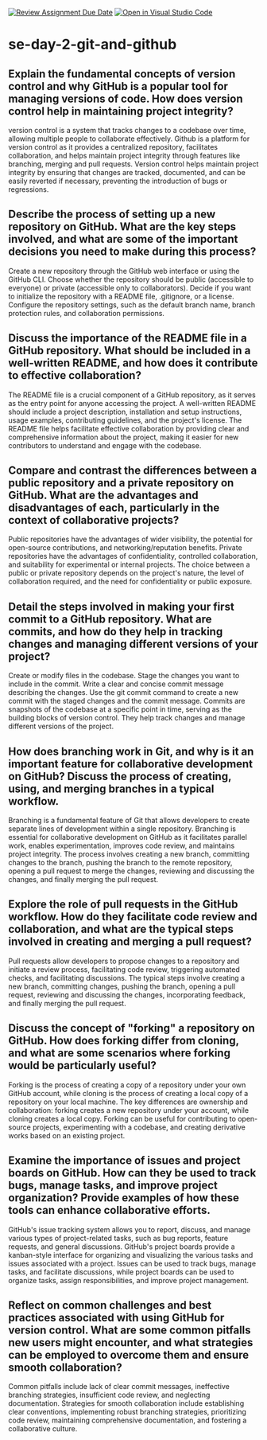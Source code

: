 [![Review Assignment Due Date](https://classroom.github.com/assets/deadline-readme-button-22041afd0340ce965d47ae6ef1cefeee28c7c493a6346c4f15d667ab976d596c.svg)](https://classroom.github.com/a/8wgCKhpZ)
[![Open in Visual Studio Code](https://classroom.github.com/assets/open-in-vscode-2e0aaae1b6195c2367325f4f02e2d04e9abb55f0b24a779b69b11b9e10269abc.svg)](https://classroom.github.com/online_ide?assignment_repo_id=18894275&assignment_repo_type=AssignmentRepo)
# se-day-2-git-and-github
## Explain the fundamental concepts of version control and why GitHub is a popular tool for managing versions of code. How does version control help in maintaining project integrity?
version control is a system that tracks changes to a codebase over time, allowing multiple people to collaborate effectively.
Github is a platform for version control as it provides a centralized repository, facilitates collaboration, and helps maintain project integrity through features like branching, merging and pull requests. Version control helps maintain project integrity by ensuring that changes are tracked, documented, and can be easily reverted if necessary, preventing the introduction of bugs or regressions.
## Describe the process of setting up a new repository on GitHub. What are the key steps involved, and what are some of the important decisions you need to make during this process?
Create a new repository through the GitHub web interface or using the GitHub CLI.
Choose whether the repository should be public (accessible to everyone) or private (accessible only to collaborators).
Decide if you want to initialize the repository with a README file, .gitignore, or a license.
Configure the repository settings, such as the default branch name, branch protection rules, and collaboration permissions.

## Discuss the importance of the README file in a GitHub repository. What should be included in a well-written README, and how does it contribute to effective collaboration?
The README file is a crucial component of a GitHub repository, as it serves as the entry point for anyone accessing the project.
A well-written README should include a project description, installation and setup instructions, usage examples, contributing guidelines, and the project's license.
The README file helps facilitate effective collaboration by providing clear and comprehensive information about the project, making it easier for new contributors to understand and engage with the codebase.


## Compare and contrast the differences between a public repository and a private repository on GitHub. What are the advantages and disadvantages of each, particularly in the context of collaborative projects?
Public repositories have the advantages of wider visibility, the potential for open-source contributions, and networking/reputation benefits.
Private repositories have the advantages of confidentiality, controlled collaboration, and suitability for experimental or internal projects.
The choice between a public or private repository depends on the project's nature, the level of collaboration required, and the need for confidentiality or public exposure.
## Detail the steps involved in making your first commit to a GitHub repository. What are commits, and how do they help in tracking changes and managing different versions of your project?
Create or modify files in the codebase.
Stage the changes you want to include in the commit.
Write a clear and concise commit message describing the changes.
Use the git commit command to create a new commit with the staged changes and the commit message.
Commits are snapshots of the codebase at a specific point in time, serving as the building blocks of version control. They help track changes and manage different versions of the project.
## How does branching work in Git, and why is it an important feature for collaborative development on GitHub? Discuss the process of creating, using, and merging branches in a typical workflow.
Branching is a fundamental feature of Git that allows developers to create separate lines of development within a single repository.
Branching is essential for collaborative development on GitHub as it facilitates parallel work, enables experimentation, improves code review, and maintains project integrity.
The process involves creating a new branch, committing changes to the branch, pushing the branch to the remote repository, opening a pull request to merge the changes, reviewing and discussing the changes, and finally merging the pull request.

## Explore the role of pull requests in the GitHub workflow. How do they facilitate code review and collaboration, and what are the typical steps involved in creating and merging a pull request?
Pull requests allow developers to propose changes to a repository and initiate a review process, facilitating code review, triggering automated checks, and facilitating discussions.
The typical steps involve creating a new branch, committing changes, pushing the branch, opening a pull request, reviewing and discussing the changes, incorporating feedback, and finally merging the pull request.

## Discuss the concept of "forking" a repository on GitHub. How does forking differ from cloning, and what are some scenarios where forking would be particularly useful?
Forking is the process of creating a copy of a repository under your own GitHub account, while cloning is the process of creating a local copy of a repository on your local machine.
The key differences are ownership and collaboration: forking creates a new repository under your account, while cloning creates a local copy.
Forking can be useful for contributing to open-source projects, experimenting with a codebase, and creating derivative works based on an existing project.
## Examine the importance of issues and project boards on GitHub. How can they be used to track bugs, manage tasks, and improve project organization? Provide examples of how these tools can enhance collaborative efforts.
GitHub's issue tracking system allows you to report, discuss, and manage various types of project-related tasks, such as bug reports, feature requests, and general discussions.
GitHub's project boards provide a kanban-style interface for organizing and visualizing the various tasks and issues associated with a project.
Issues can be used to track bugs, manage tasks, and facilitate discussions, while project boards can be used to organize tasks, assign responsibilities, and improve project management.
## Reflect on common challenges and best practices associated with using GitHub for version control. What are some common pitfalls new users might encounter, and what strategies can be employed to overcome them and ensure smooth collaboration?
Common pitfalls include lack of clear commit messages, ineffective branching strategies, insufficient code review, and neglecting documentation.
Strategies for smooth collaboration include establishing clear conventions, implementing robust branching strategies, prioritizing code review, maintaining comprehensive documentation, and fostering a collaborative culture.
